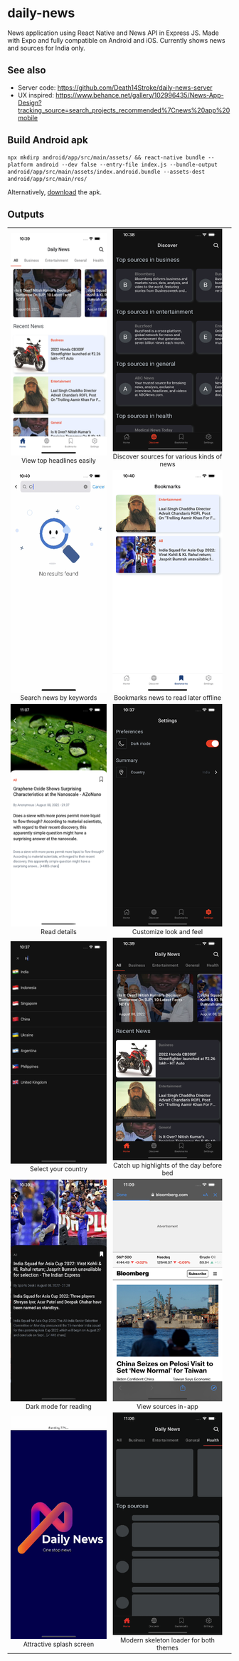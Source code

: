 # daily-news

News application using React Native and News API in Express JS. Made with Expo and fully compatible on Android and iOS. Currently shows news and sources for India only.

## See also

-   Server code: https://github.com/Death14Stroke/daily-news-server
-   UX inspired: https://www.behance.net/gallery/102996435/News-App-Design?tracking_source=search_projects_recommended%7Cnews%20app%20mobile

## Build Android apk

```
npx mkdirp android/app/src/main/assets/ && react-native bundle --platform android --dev false --entry-file index.js --bundle-output android/app/src/main/assets/index.android.bundle --assets-dest android/app/src/main/res/
```

Alternatively, [download]("/outputs/daily-news-debug.apk") the apk.

## Outputs

|                                                                                             |                                                                                                             |     |
| :-----------------------------------------------------------------------------------------: | :---------------------------------------------------------------------------------------------------------: | :-: |
|     <img src="outputs/home.png" width="250" height="500"><br>View top headlines easily      |   <img src="outputs/discover.png" width="250" height="500"><br>Discover sources for various kinds of news   |
| <img src="outputs/search_for_news.gif" width="250" height="500"><br>Search news by keywords |     <img src="outputs/bookmarks.png" width="250" height="500"><br>Bookmarks news to read later offline      |
|         <img src="outputs/read_news.png" width="250" height="500"><br> Read details         |        <img src="outputs/switch_dark_mode.png" width="250" height="500"><br>Customize look and feel         |
|   <img src="outputs/choose_country.png" width="250" height="500"><br>Select your country    |  <img src="outputs/home_dark.png" width="250" height="500"><br> Catch up highlights of the day before bed   |
|  <img src="outputs/read_news_dark.gif" width="250" height="500"><br>Dark mode for reading   |            <img src="outputs/view_sources.png" width="250" height="500"><br>View sources in-app             |
|  <img src="outputs/splashscreen.gif" width="250" height="500"><br>Attractive splash screen  | <img src="outputs/skeleton_loading.gif" width="250" height="500"><br>Modern skeleton loader for both themes |

